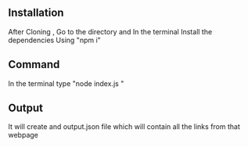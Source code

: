 ## Installation
After Cloning , Go to the directory and In the terminal Install the dependencies Using "npm i"

## Command
In the terminal type "node index.js <url>"

## Output
It will create and output.json file which will contain all the links from that webpage
